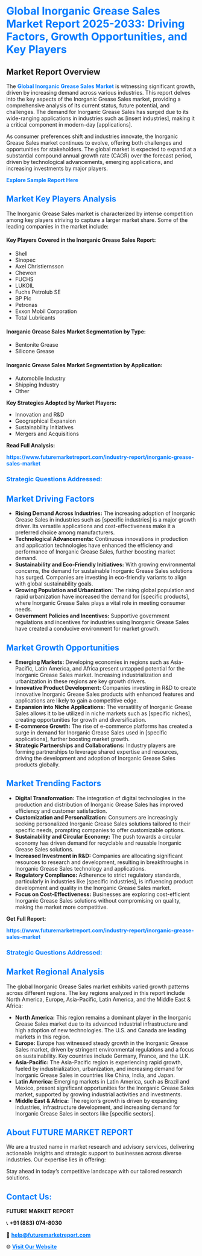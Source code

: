 <h1 style="color: #007BFF;">Global Inorganic Grease Sales Market Report 2025-2033: Driving Factors, Growth Opportunities, and Key Players</h1>

<section id="overview">
<h2>Market Report Overview</h2>
<p>The <a href="https://www.futuremarketreport.com/industry-report/inorganic-grease-sales-market" style="color: #007BFF; text-decoration: none;"><strong>Global Inorganic Grease Sales Market</strong></a> is witnessing significant growth, driven by increasing demand across various industries. This report delves into the key aspects of the Inorganic Grease Sales market, providing a comprehensive analysis of its current status, future potential, and challenges. The demand for Inorganic Grease Sales has surged due to its wide-ranging applications in industries such as [insert industries], making it a critical component in modern-day [applications].</p>
<p>As consumer preferences shift and industries innovate, the Inorganic Grease Sales market continues to evolve, offering both challenges and opportunities for stakeholders. The global market is expected to expand at a substantial compound annual growth rate (CAGR) over the forecast period, driven by technological advancements, emerging applications, and increasing investments by major players.</p>
</section>

<section id="overview">
<p><a href="https://www.futuremarketreport.com/request-sample/reportId=104236" style="color: #007BFF; text-decoration: none;"><strong>Explore Sample Report Here</strong></a></p>
</section>

<section id="key-players">
<h2 style="color: #007BFF;">Market Key Players Analysis</h2>
<p>The Inorganic Grease Sales market is characterized by intense competition among key players striving to capture a larger market share. Some of the leading companies in the market include:</p>
<h4>Key Players Covered in the Inorganic Grease Sales Report:</h4>
<ul><li>Shell</li><li>Sinopec</li><li>Axel Christiernsson</li><li>Chevron</li><li>FUCHS</li><li>LUKOIL</li><li>Fuchs Petrolub SE</li><li>BP Plc</li><li>Petronas</li><li>Exxon Mobil Corporation</li><li>Total Lubricants</li></ul>
<h4>Inorganic Grease Sales Market Segmentation by Type:</h4>
<ul><li>Bentonite Grease</li><li>Silicone Grease</li></ul>

<h4>Inorganic Grease Sales Market Segmentation by Application:</h4>
<ul><li>Automobile Industry</li><li>Shipping Industry</li><li>Other</li></ul>
<p><strong>Key Strategies Adopted by Market Players:</strong></p>
<ul>
<li>Innovation and R&D</li>
<li>Geographical Expansion</li>
<li>Sustainability Initiatives</li>
<li>Mergers and Acquisitions</li>
</ul>
</section>

<section>
<p><strong>Read Full Analysis: </strong></p><a href="https://www.futuremarketreport.com/industry-report/inorganic-grease-sales-market" style="color: #007BFF; text-decoration: none;"><strong>https://www.futuremarketreport.com/industry-report/inorganic-grease-sales-market</strong></a>
<h3 style="color: #007BFF;">Strategic Questions Addressed:</h3>
</section>

<section id="driving-factors">
<h2 style="color: #007BFF;">Market Driving Factors</h2>
<ul>
<li><strong>Rising Demand Across Industries:</strong> The increasing adoption of Inorganic Grease Sales in industries such as [specific industries] is a major growth driver. Its versatile applications and cost-effectiveness make it a preferred choice among manufacturers.</li>
<li><strong>Technological Advancements:</strong> Continuous innovations in production and application technologies have enhanced the efficiency and performance of Inorganic Grease Sales, further boosting market demand.</li>
<li><strong>Sustainability and Eco-Friendly Initiatives:</strong> With growing environmental concerns, the demand for sustainable Inorganic Grease Sales solutions has surged. Companies are investing in eco-friendly variants to align with global sustainability goals.</li>
<li><strong>Growing Population and Urbanization:</strong> The rising global population and rapid urbanization have increased the demand for [specific products], where Inorganic Grease Sales plays a vital role in meeting consumer needs.</li>
<li><strong>Government Policies and Incentives:</strong> Supportive government regulations and incentives for industries using Inorganic Grease Sales have created a conducive environment for market growth.</li>
</ul>
</section>

<section id="growth-opportunities">
<h2 style="color: #007BFF;">Market Growth Opportunities</h2>
<ul>
<li><strong>Emerging Markets:</strong> Developing economies in regions such as Asia-Pacific, Latin America, and Africa present untapped potential for the Inorganic Grease Sales market. Increasing industrialization and urbanization in these regions are key growth drivers.</li>
<li><strong>Innovative Product Development:</strong> Companies investing in R&D to create innovative Inorganic Grease Sales products with enhanced features and applications are likely to gain a competitive edge.</li>
<li><strong>Expansion into Niche Applications:</strong> The versatility of Inorganic Grease Sales allows it to be utilized in niche markets such as [specific niches], creating opportunities for growth and diversification.</li>
<li><strong>E-commerce Growth:</strong> The rise of e-commerce platforms has created a surge in demand for Inorganic Grease Sales used in [specific applications], further boosting market growth.</li>
<li><strong>Strategic Partnerships and Collaborations:</strong> Industry players are forming partnerships to leverage shared expertise and resources, driving the development and adoption of Inorganic Grease Sales products globally.</li>
</ul>
</section>

<section id="trending-factors">
<h2 style="color: #007BFF;">Market Trending Factors</h2>
<ul>
<li><strong>Digital Transformation:</strong> The integration of digital technologies in the production and distribution of Inorganic Grease Sales has improved efficiency and customer satisfaction.</li>
<li><strong>Customization and Personalization:</strong> Consumers are increasingly seeking personalized Inorganic Grease Sales solutions tailored to their specific needs, prompting companies to offer customizable options.</li>
<li><strong>Sustainability and Circular Economy:</strong> The push towards a circular economy has driven demand for recyclable and reusable Inorganic Grease Sales solutions.</li>
<li><strong>Increased Investment in R&D:</strong> Companies are allocating significant resources to research and development, resulting in breakthroughs in Inorganic Grease Sales technology and applications.</li>
<li><strong>Regulatory Compliance:</strong> Adherence to strict regulatory standards, particularly in industries like [specific industries], is influencing product development and quality in the Inorganic Grease Sales market.</li>
<li><strong>Focus on Cost-Effectiveness:</strong> Businesses are exploring cost-efficient Inorganic Grease Sales solutions without compromising on quality, making the market more competitive.</li>
</ul>
</section>

<section>
<p><strong>Get Full Report: </strong></p><a href="https://www.futuremarketreport.com/industry-report/inorganic-grease-sales-market" style="color: #007BFF; text-decoration: none;"><strong>https://www.futuremarketreport.com/industry-report/inorganic-grease-sales-market</strong></a>
<h3 style="color: #007BFF;">Strategic Questions Addressed:</h3>
</section>


<section id="regional-analysis">
<h2 style="color: #007BFF;">Market Regional Analysis</h2>
<p>The global Inorganic Grease Sales market exhibits varied growth patterns across different regions. The key regions analyzed in this report include North America, Europe, Asia-Pacific, Latin America, and the Middle East & Africa:</p>
<ul>
<li><strong>North America:</strong> This region remains a dominant player in the Inorganic Grease Sales market due to its advanced industrial infrastructure and high adoption of new technologies. The U.S. and Canada are leading markets in this region.</li>
<li><strong>Europe:</strong> Europe has witnessed steady growth in the Inorganic Grease Sales market, driven by stringent environmental regulations and a focus on sustainability. Key countries include Germany, France, and the U.K.</li>
<li><strong>Asia-Pacific:</strong> The Asia-Pacific region is experiencing rapid growth, fueled by industrialization, urbanization, and increasing demand for Inorganic Grease Sales in countries like China, India, and Japan.</li>
<li><strong>Latin America:</strong> Emerging markets in Latin America, such as Brazil and Mexico, present significant opportunities for the Inorganic Grease Sales market, supported by growing industrial activities and investments.</li>
<li><strong>Middle East & Africa:</strong> The region’s growth is driven by expanding industries, infrastructure development, and increasing demand for Inorganic Grease Sales in sectors like [specific sectors].</li>
</ul>
</section>

<footer>
<h2 style="color: #007BFF;">About FUTURE MARKET REPORT</h2>
<p>We are a trusted name in market research and advisory services, delivering actionable insights and strategic support to businesses across diverse industries. Our expertise lies in offering:</p>

<p>Stay ahead in today’s competitive landscape with our tailored research solutions.</p>

<h2 style="color: #007BFF;">Contact Us:</h2>
<p><strong>FUTURE MARKET REPORT</strong></p>
<p>📞 <strong>+91 (883) 074-8030</strong></p>
<p>📧 <strong><a href="mailto:help@futuremarketreport.com" style="color: #007BFF;">help@futuremarketreport.com</a></strong></p>
<p>🌐 <strong><a href="https://www.futuremarketreport.com/" style="color: #007BFF;">Visit Our Website</a></strong></p>
</footer>